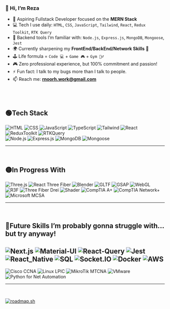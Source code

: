 ### 👋 Hi, I’m Reza
- 🚀 Aspiring Fullstack Developer focused on the **MERN Stack**
- 💻 Tech I use daily: `HTML`, `CSS`, `JavaScript`, `Tailwind`, `React`, `Redux Toolkit`, `RTK Query`
- 🧠 Backend tools I’m familiar with: `Node.js`, `Express.js`, `MongoDB`, `Mongoose`, `Jest`
- 🌍 Currently sharpening my **FrontEnd/BackEnd/Network Skills** 🥲
- 🕹️ Life formula = `Code 💻` + `Game 🎮` + `Gym 🏋️‍♂️`
- 🎮 Zero professional experience, but 100% commitment and passion!
- ⚡ Fun fact: I talk to my bugs more than I talk to people.
- 📫 Reach me: **rnoorh.work@gmail.com**
 <br>
<br>

## 🟢Tech Stack
![HTML](https://img.shields.io/badge/HTML-E34F26?style=for-the-badge&logo=html5&logoColor=white)
![CSS](https://img.shields.io/badge/CSS-1572B6?style=for-the-badge&logo=html5&logoColor=white)
![JavaScript](https://img.shields.io/badge/JavaScript-F7DF1E?style=for-the-badge&logo=javascript&logoColor=black)
![TypeScript](https://img.shields.io/badge/TypeScript-3178C6?style=for-the-badge&logo=typescript&logoColor=white)
![Tailwind](https://img.shields.io/badge/Tailwind_CSS-06B6D4?style=for-the-badge&logo=tailwind-css&logoColor=white)
![React](https://img.shields.io/badge/React-61DAFB?style=for-the-badge&logo=react&logoColor=black)
![ReduxToolkit](https://img.shields.io/badge/Redux-764ABC?style=for-the-badge&logo=redux&logoColor=white)
![RTKQuery](https://img.shields.io/badge/RTK_Query-3F3F3F?style=for-the-badge&logo=redux&logoColor=white) <br>
![Node.js](https://img.shields.io/badge/Node.js-339933?style=for-the-badge&logo=node.js&logoColor=white)
![Express.js](https://img.shields.io/badge/Express.js-000000?style=for-the-badge&logo=express&logoColor=white)
![MongoDB](https://img.shields.io/badge/MongoDB-47A248?style=for-the-badge&logo=mongodb&logoColor=white)
![Mongoose](https://img.shields.io/badge/Mongoose-880000?style=for-the-badge&logo=mongodb&logoColor=white)
___

<br/>

## 🟡In Progress With
![Three.js](https://img.shields.io/badge/Three.js-000000?style=for-the-badge&logo=threedotjs&logoColor=white)
![React Three Fiber](https://img.shields.io/badge/React%20Three%20Fiber-20232A?style=for-the-badge&logo=react&logoColor=61DAFB)
![Blender](https://img.shields.io/badge/Blender-E87D0D?style=for-the-badge&logo=blender&logoColor=white)
![GLTF](https://img.shields.io/badge/GLTF-FA7343?style=for-the-badge&logo=gltf&logoColor=white)
![GSAP](https://img.shields.io/badge/GSAP-88CE02?style=for-the-badge&logo=greensock&logoColor=white)
![WebGL](https://img.shields.io/badge/WebGL-990000?style=for-the-badge&logo=webgl&logoColor=white)
![R3F](https://img.shields.io/badge/R3F-20232A?style=for-the-badge&logo=react&logoColor=61DAFB)
![Three Fiber Drei](https://img.shields.io/badge/@react--three--drei-007ACC?style=for-the-badge&logo=typescript&logoColor=white)
![Shader](https://img.shields.io/badge/Shader-1E90FF?style=for-the-badge&logo=opengl&logoColor=white)
![CompTIA A+](https://img.shields.io/badge/CompTIA_A%2B-E01A24?style=for-the-badge&logo=comptia&logoColor=white)
![CompTIA Network+](https://img.shields.io/badge/CompTIA_Network%2B-E01A24?style=for-the-badge&logo=comptia&logoColor=white)
![Microsoft MCSA](https://img.shields.io/badge/MCSA-0078D7?style=for-the-badge&logo=microsoft&logoColor=white)
___

<br/>


## 🔴Future Skills I’m probably gonna struggle with... but try anyway!
![Next.js](https://img.shields.io/badge/Next.js-000000?style=for-the-badge&logo=next.js&logoColor=white)
![Material-UI](https://img.shields.io/badge/Material--UI-007FFF?style=for-the-badge&logo=material-ui&logoColor=white)
![React-Query](https://img.shields.io/badge/React_Query-FF4154?style=for-the-badge&logo=react-query&logoColor=white)
![Jest](https://img.shields.io/badge/Jest-C21325?style=for-the-badge&logo=jest&logoColor=white)
![React_Native](https://img.shields.io/badge/React_Native-61DAFB?style=for-the-badge&logo=react&logoColor=black)
![SQL](https://img.shields.io/badge/SQL-003B57?style=for-the-badge&logo=postgresql&logoColor=white)
![Socket.IO](https://img.shields.io/badge/Socket.IO-010101?style=for-the-badge&logo=socket.io&logoColor=white)
![Docker](https://img.shields.io/badge/Docker-2496ED?style=for-the-badge&logo=docker&logoColor=white)
![AWS](https://img.shields.io/badge/AWS-232F3E?style=for-the-badge&logo=amazon-aws&logoColor=white)
---
![Cisco CCNA](https://img.shields.io/badge/Cisco_CCNA-1BA0D7?style=for-the-badge&logo=cisco&logoColor=white)
![Linux LPIC](https://img.shields.io/badge/Linux_LPIC-FCC624?style=for-the-badge&logo=linux&logoColor=black)
![MikroTik MTCNA](https://img.shields.io/badge/MikroTik_MTCNA-293239?style=for-the-badge&logo=mikrotik&logoColor=white)
![VMware](https://img.shields.io/badge/VMware-607078?style=for-the-badge&logo=vmware&logoColor=white)
![Python for Net Automation](https://img.shields.io/badge/Python_Automation-3776AB?style=for-the-badge&logo=python&logoColor=yellow)
___

<br/>


[![roadmap.sh](https://roadmap.sh/card/tall/6457894905999de060bc5914?variant=dark&roadmaps=)](https://roadmap.sh)
